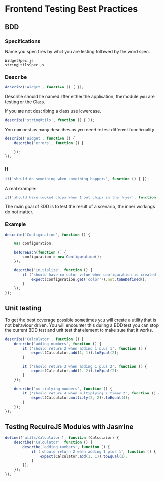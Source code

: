 # Frontend Testing Best Practices

## BDD

### Specifications

Name you spec files by what you are testing followed by the word spec.

```
WidgetSpec.js
stringUtilsSpec.js
```

### Describe

```javascript
describe('Widget', function () { });
```

Describe should be named after either the application, the module you are testing or the Class.

If you are not describing a class use lowercase.

```javascript
describe('stringUtils', function () { });
```

You can nest as many describes as you need to test different functionality.

```javascript
describe('Widget', function () {
    describe('errors', function () {

    });
});
```

### It

```javascript
it('should do something when something happens', function () { });
```

A real example:

```javascript
it('should have cooked chips when I put chips in the fryer', function () { });
```

The main goal of BDD is to test the result of a scenario, the inner workings do not matter.

### Example

```javascript
describe('Configuration', function () {

    var configuration;

    beforeEach(function () {
        configuration = new Configuration();
    });

    describe('initialize', function () {
        it ('should have no color value when configuration is created', function () {
            expect(configuration.get('color')).not.toBeDefined();
        }
    });
});
```

## Unit testing

To get the best coverage possible sometimes you will create a utility that is not behaviour driven.
You will encounter this during a BDD test you can stop the current BDD test and unit test that element to make sure that it works.

```javascript
describe('Calculator', function () {
    describe('adding numbers', function () {
        it ('should return 2 when adding 1 plus 1', function () {
            expect(Calculator.add(1, 1)).toEqual(2);
        }

        it ('should return 3 when adding 1 plus 2', function () {
            expect(Calculator.add(1, 2)).toEqual(2);
        }
    });

    describe('multiplying numbers', function () {
        it ('should return 4 when multiplying 2 times 2', function () {
            expect(Calculator.multiply(2, 2)).toEqual(4);
        }
    });
});
```

## Testing RequireJS Modules with Jasmine

```javascript
define(['utils/Calculator'], function (Calculator) {
    describe('Calculator', function () {
        describe('adding numbers', function () {
            it ('should return 2 when adding 1 plus 1', function () {
                expect(Calculator.add(1, 1)).toEqual(2);
            }
        });
    });
});
```